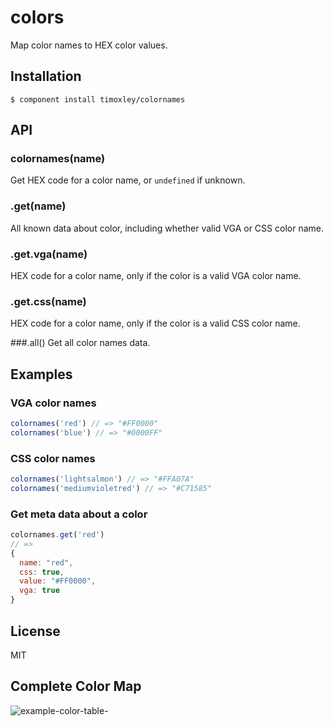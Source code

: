 # colors

  Map color names to HEX color values.

## Installation

    $ component install timoxley/colornames

## API

### colornames(name)
Get HEX code for a color name, or `undefined` if unknown.

### .get(name)
All known data about color, including whether valid VGA or CSS color
name.

### .get.vga(name)
HEX code for a color name, only if the color is a valid VGA color
name.

### .get.css(name)
HEX code for a color name, only if the color is a valid CSS color
name.

###.all()
Get all color names data.

## Examples

### VGA color names
```js
colornames('red') // => "#FF0000"
colornames('blue') // => "#0000FF"
```

### CSS color names
```js
colornames('lightsalmon') // => "#FFA07A"
colornames('mediumvioletred') // => "#C71585"
```

### Get meta data about a color
```js
colornames.get('red')
// =>
{
  name: "red",
  css: true,
  value: "#FF0000",
  vga: true
}
```
## License

  MIT

## Complete Color Map

![example-color-table-](https://f.cloud.github.com/assets/43438/643981/f57948a0-d381-11e2-99fd-197c44065564.png)
